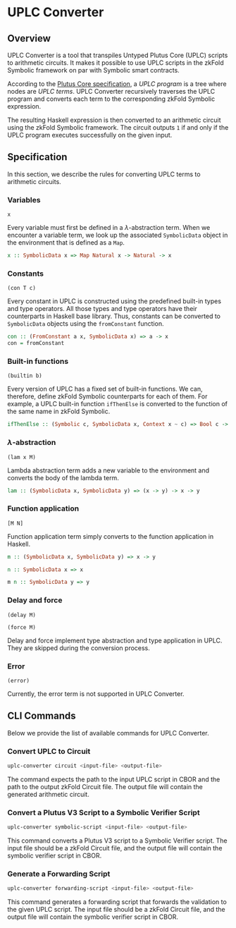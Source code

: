 # UPLC Converter

## Overview
UPLC Converter is a tool that transpiles Untyped Plutus Core (UPLC) scripts to arithmetic circuits. It makes it possible to use UPLC scripts in the zkFold Symbolic framework on par with Symbolic smart contracts.

According to the [Plutus Core specification](https://plutus.cardano.intersectmbo.org/resources/plutus-core-spec.pdf), a _UPLC program_ is a tree where nodes are _UPLC terms_. UPLC Converter recursively traverses the UPLC program and converts each term to the corresponding zkFold Symbolic expression. 

The resulting Haskell expression is then converted to an arithmetic circuit using the zkFold Symbolic framework. The circuit outputs `1` if and only if the UPLC program executes successfully on the given input.

## Specification
In this section, we describe the rules for converting UPLC terms to arithmetic circuits.

### Variables
```UPLC title="UPLC"
x
```
Every variable must first be defined in a $\lambda$-abstraction term. When we encounter a variable term, we look up the associated `SymbolicData` object in the environment that is defined as a `Map`.

```Haskell title="Haskell"
x :: SymbolicData x => Map Natural x -> Natural -> x
```

### Constants
```UPLC title="UPLC"
(con T c)
```

Every constant in UPLC is constructed using the predefined built-in types and type operators. All those types and type operators have their counterparts in Haskell base library. Thus, constants can be converted to `SymbolicData` objects using the `fromConstant` function.

```Haskell title="Haskell"
con :: (FromConstant a x, SymbolicData x) => a -> x
con = fromConstant
```

### Built-in functions
```UPLC title="UPLC"
(builtin b)
```

Every version of UPLC has a fixed set of built-in functions. We can, therefore, define zkFold Symbolic counterparts for each of them. For example, a UPLC built-in function `ifThenElse` is converted to the function of the same name in zkFold Symbolic.

```Haskell title="Haskell"
ifThenElse :: (Symbolic c, SymbolicData x, Context x ~ c) => Bool c -> x -> x -> x
```

### $\lambda$-abstraction
```UPLC title="UPLC"
(lam x M)
```

Lambda abstraction term adds a new variable to the environment and converts the body of the lambda term.

```Haskell title="Haskell"
lam :: (SymbolicData x, SymbolicData y) => (x -> y) -> x -> y
```

### Function application
```UPLC title="UPLC"
[M N]
```

Function application term simply converts to the function application in Haskell.

```Haskell title="Haskell"
m :: (SymbolicData x, SymbolicData y) => x -> y

n :: SymbolicData x => x

m n :: SymbolicData y => y
```

### Delay and force
```UPLC title="UPLC"
(delay M)

(force M)
```

Delay and force implement type abstraction and type application in UPLC. They are skipped during the conversion process.

### Error
```UPLC title="UPLC"
(error)
```

Currently, the error term is not supported in UPLC Converter.

## CLI Commands

Below we provide the list of available commands for UPLC Converter.

### Convert UPLC to Circuit

```bash
uplc-converter circuit <input-file> <output-file>
```

The command expects the path to the input UPLC script in CBOR and the path to the output zkFold Circuit file. The output file will contain the generated arithmetic circuit.

### Convert a Plutus V3 Script to a Symbolic Verifier Script

```bash
uplc-converter symbolic-script <input-file> <output-file>
```

This command converts a Plutus V3 script to a Symbolic Verifier script. The input file should be a zkFold Circuit file, and the output file will contain the symbolic verifier script in CBOR.

### Generate a Forwarding Script

```bash
uplc-converter forwarding-script <input-file> <output-file>
```

This command generates a forwarding script that forwards the validation to the given UPLC script. The input file should be a zkFold Circuit file, and the output file will contain the symbolic verifier script in CBOR.